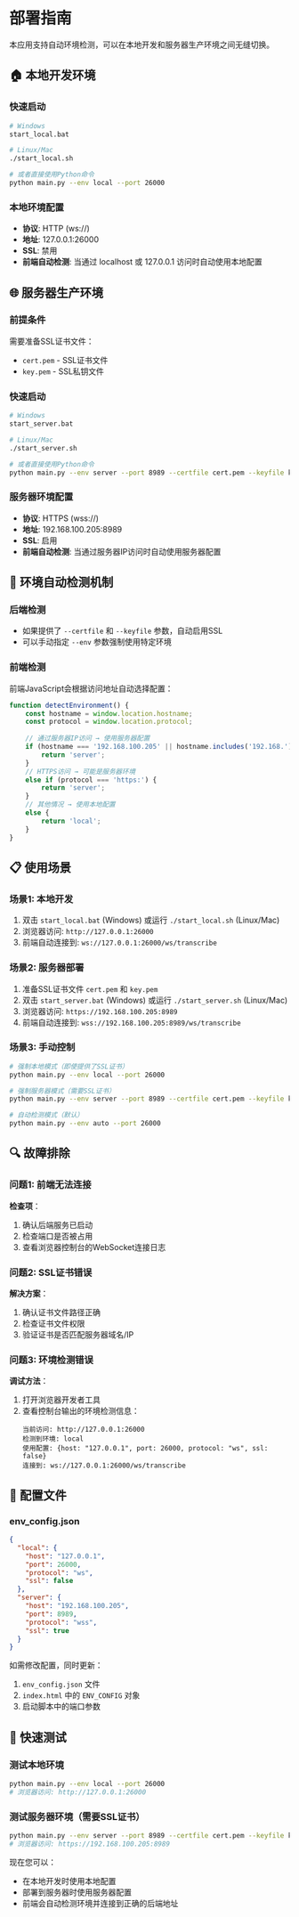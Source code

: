 # 部署指南

本应用支持自动环境检测，可以在本地开发和服务器生产环境之间无缝切换。

## 🏠 本地开发环境

### 快速启动
```bash
# Windows
start_local.bat

# Linux/Mac
./start_local.sh

# 或者直接使用Python命令
python main.py --env local --port 26000
```

### 本地环境配置
- **协议**: HTTP (ws://)
- **地址**: 127.0.0.1:26000
- **SSL**: 禁用
- **前端自动检测**: 当通过 localhost 或 127.0.0.1 访问时自动使用本地配置

## 🌐 服务器生产环境

### 前提条件
需要准备SSL证书文件：
- `cert.pem` - SSL证书文件
- `key.pem` - SSL私钥文件

### 快速启动
```bash
# Windows
start_server.bat

# Linux/Mac
./start_server.sh

# 或者直接使用Python命令
python main.py --env server --port 8989 --certfile cert.pem --keyfile key.pem
```

### 服务器环境配置
- **协议**: HTTPS (wss://)
- **地址**: 192.168.100.205:8989
- **SSL**: 启用
- **前端自动检测**: 当通过服务器IP访问时自动使用服务器配置

## 🔧 环境自动检测机制

### 后端检测
- 如果提供了 `--certfile` 和 `--keyfile` 参数，自动启用SSL
- 可以手动指定 `--env` 参数强制使用特定环境

### 前端检测
前端JavaScript会根据访问地址自动选择配置：

```javascript
function detectEnvironment() {
    const hostname = window.location.hostname;
    const protocol = window.location.protocol;
    
    // 通过服务器IP访问 → 使用服务器配置
    if (hostname === '192.168.100.205' || hostname.includes('192.168.')) {
        return 'server';
    }
    // HTTPS访问 → 可能是服务器环境
    else if (protocol === 'https:') {
        return 'server';
    }
    // 其他情况 → 使用本地配置
    else {
        return 'local';
    }
}
```

## 📋 使用场景

### 场景1: 本地开发
1. 双击 `start_local.bat` (Windows) 或运行 `./start_local.sh` (Linux/Mac)
2. 浏览器访问: `http://127.0.0.1:26000`
3. 前端自动连接到: `ws://127.0.0.1:26000/ws/transcribe`

### 场景2: 服务器部署
1. 准备SSL证书文件 `cert.pem` 和 `key.pem`
2. 双击 `start_server.bat` (Windows) 或运行 `./start_server.sh` (Linux/Mac)
3. 浏览器访问: `https://192.168.100.205:8989`
4. 前端自动连接到: `wss://192.168.100.205:8989/ws/transcribe`

### 场景3: 手动控制
```bash
# 强制本地模式（即使提供了SSL证书）
python main.py --env local --port 26000

# 强制服务器模式（需要SSL证书）
python main.py --env server --port 8989 --certfile cert.pem --keyfile key.pem

# 自动检测模式（默认）
python main.py --env auto --port 26000
```

## 🔍 故障排除

### 问题1: 前端无法连接
**检查项**：
1. 确认后端服务已启动
2. 检查端口是否被占用
3. 查看浏览器控制台的WebSocket连接日志

### 问题2: SSL证书错误
**解决方案**：
1. 确认证书文件路径正确
2. 检查证书文件权限
3. 验证证书是否匹配服务器域名/IP

### 问题3: 环境检测错误
**调试方法**：
1. 打开浏览器开发者工具
2. 查看控制台输出的环境检测信息：
   ```
   当前访问: http://127.0.0.1:26000
   检测到环境: local
   使用配置: {host: "127.0.0.1", port: 26000, protocol: "ws", ssl: false}
   连接到: ws://127.0.0.1:26000/ws/transcribe
   ```

## 📝 配置文件

### env_config.json
```json
{
  "local": {
    "host": "127.0.0.1",
    "port": 26000,
    "protocol": "ws",
    "ssl": false
  },
  "server": {
    "host": "192.168.100.205",
    "port": 8989,
    "protocol": "wss",
    "ssl": true
  }
}
```

如需修改配置，同时更新：
1. `env_config.json` 文件
2. `index.html` 中的 `ENV_CONFIG` 对象
3. 启动脚本中的端口参数

## 🚀 快速测试

### 测试本地环境
```bash
python main.py --env local --port 26000
# 浏览器访问: http://127.0.0.1:26000
```

### 测试服务器环境（需要SSL证书）
```bash
python main.py --env server --port 8989 --certfile cert.pem --keyfile key.pem
# 浏览器访问: https://192.168.100.205:8989
```

现在您可以：
- 在本地开发时使用本地配置
- 部署到服务器时使用服务器配置
- 前端会自动检测环境并连接到正确的后端地址 